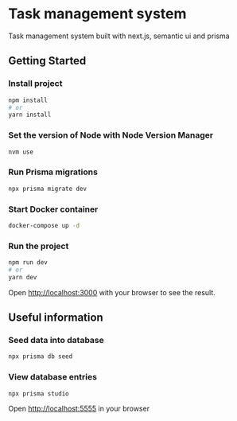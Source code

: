 # Task management system

Task management system built with next.js, semantic ui and prisma

## Getting Started

### Install project

```bash
npm install
# or
yarn install
```

### Set the version of Node with Node Version Manager

```bash
nvm use
```

### Run Prisma migrations

```bash
npx prisma migrate dev
```

### Start Docker container

```bash
docker-compose up -d
```

### Run the project

```bash
npm run dev
# or
yarn dev
```

Open [http://localhost:3000](http://localhost:3000) with your browser to see the result.

## Useful information

### Seed data into database

```bash
npx prisma db seed
```

### View database entries

```bash
npx prisma studio
```

Open [http://localhost:5555](http://localhost:5555) in your browser

